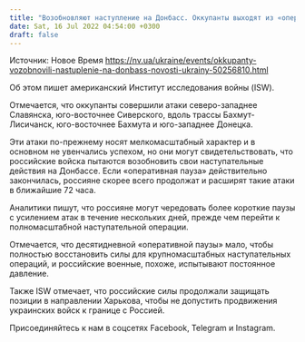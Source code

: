 ```yaml
---
title: "Возобновляют наступление на Донбасс. Оккупанты выходят из «оперативной паузы» — ISW"
date: Sat, 16 Jul 2022 04:54:00 +0300
draft: false
---
```

Источник: Новое Время https://nv.ua/ukraine/events/okkupanty-vozobnovili-nastuplenie-na-donbass-novosti-ukrainy-50256810.html


Об этом пишет американский Институт исследования войны (ISW).

Отмечается, что оккупанты совершили атаки северо-западнее Славянска, юго-восточнее Сиверского, вдоль трассы Бахмут-Лисичанск, юго-восточнее Бахмута и юго-западнее Донецка.

Эти атаки по-прежнему носят мелкомасштабный характер и в основном не увенчались успехом, но они могут свидетельствовать, что российские войска пытаются возобновить свои наступательные действия на Донбассе. Если «оперативная пауза» действительно закончилась, россияне скорее всего продолжат и расширят такие атаки в ближайшие 72 часа.

Аналитики пишут, что россияне могут чередовать более короткие паузы с усилением атак в течение нескольких дней, прежде чем перейти к полномасштабной наступательной операции.

Отмечается, что десятидневной «оперативной паузы» мало, чтобы полностью восстановить силы для крупномасштабных наступательных операций, и российские военные, похоже, испытывают постоянное давление.

Также ISW отмечает, что российские силы продолжали защищать позиции в направлении Харькова, чтобы не допустить продвижения украинских войск к границе с Россией.

Присоединяйтесь к нам в соцсетях Facebook, Telegram и Instagram.
